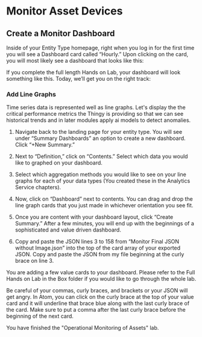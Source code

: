 # Monitor Asset Devices

## Create a Monitor Dashboard

Inside of your Entity Type homepage, right when you log in for the first time you will see a Dashboard card called “Hourly.” Upon clicking on the card, you will most likely see a dashboard that looks like this:

If you complete the full length Hands on Lab, your dashboard will look something like this. Today, we’ll get you on the right track:


### Add Line Graphs
Time series data is represented well as line graphs. Let's display the the critical performance metrics the Thingy is providing so that we can see historical trends and in later modules apply ai models to detect anomalies.

1.  Navigate back to the landing page for your entity type. You will see under “Summary Dashboards” an option to create a new dashboard. Click “+New Summary.”

2.  Next to “Definition,” click on “Contents.” Select which data you would like to graphed on your dashboard.  

3.  Select which aggregation methods  you would like to see on your line graphs for each of your data types (You created these in the Analytics Service chapters).

4.  Now, click on “Dashboard” next to contents. You can drag and drop the line graph cards that you just made in whichever orientation you see fit.

5.  Once you are content with your dashboard layout, click “Create Summary.” After a few minutes, you will end up with the beginnings of a sophisticated and value driven dashboard.

6.  Copy and paste the JSON lines 3 to 158 from “Monitor Final JSON without Image.json” into the top of the card array of your exported JSON. Copy and paste the JSON from my file beginning at the curly brace on line 3.

You are adding a few value cards to your dashboard. Please refer to the Full Hands on Lab in the Box folder if you would like to go through the whole lab.

Be careful of your commas, curly braces, and brackets or your JSON will get angry. In Atom, you can click on the curly brace at the top of your value card and it will underline that brace blue along with the last curly brace of the card. Make sure to put a comma after the last curly brace before the beginning of the next card.

You have finished the "Operational Monitoring of Assets" lab.
